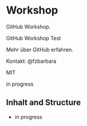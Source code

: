 # Workshop
GitHub Workshop.

GitHub Workshop Test

Mehr über GitHub erfahren.

Kontakt: @fzbarbara

MIT

in progress

## Inhalt and Structure

- in progress
